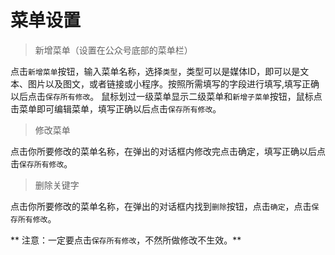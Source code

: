 # 菜单设置

> 新增菜单（设置在公众号底部的菜单栏）

点击`新增菜单`按钮，输入菜单名称，选择`类型`，类型可以是媒体ID，即可以是文本、图片以及图文，或者链接或小程序。按照所需填写的字段进行填写,填写正确以后点击`保存所有修改`。
鼠标划过一级菜单显示二级菜单和`新增子菜单`按钮，鼠标点击菜单即可编辑菜单，填写正确以后点击`保存所有修改`。

> 修改菜单

点击你所要修改的菜单名称，在弹出的对话框内修改完点击确定，填写正确以后点击`保存所有修改`。

> 删除关键字

点击你所要修改的菜单名称，在弹出的对话框内找到`删除`按钮，点击`确定`，点击`保存所有修改`。

** 注意：一定要点击`保存所有修改`，不然所做修改不生效。**